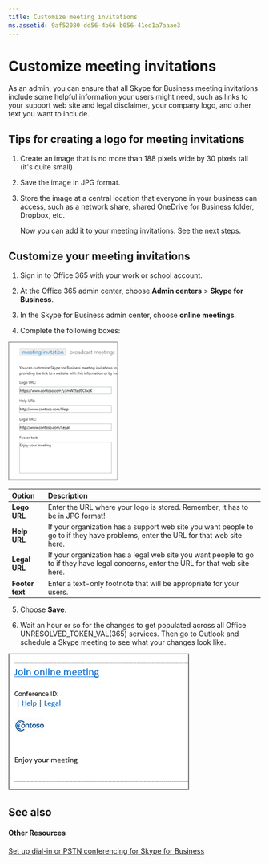 ```yaml
---
title: Customize meeting invitations
ms.assetid: 9af52080-dd56-4b66-b056-41ed1a7aaae3
---
```



# Customize meeting invitations

As an admin, you can ensure that all Skype for Business meeting invitations include some helpful information your users might need, such as links to your support web site and legal disclaimer, your company logo, and other text you want to include. 
  
    
    


## Tips for creating a logo for meeting invitations
<a name="__top"> </a>


1. Create an image that is no more than 188 pixels wide by 30 pixels tall (it's quite small).
    
  
2. Save the image in JPG format.
    
  
3. Store the image at a central location that everyone in your business can access, such as a network share, shared OneDrive for Business folder, Dropbox, etc.
    
    Now you can add it to your meeting invitations. See the next steps.
    
  

## Customize your meeting invitations
<a name="__top"> </a>


1. Sign in to Office 365 with your work or school account.
    
  
2. At the Office 365 admin center, choose **Admin centers** > **Skype for Business**.
    
  
3. In the Skype for Business admin center, choose **online meetings**. 
    
  
4. Complete the following boxes:
    
    
  
    
    
![Here's what it might look like when you complete the form to customize your meeting invitations.](images/b0a7c3c6-0d86-41c6-b116-331143bbe398.png)
  
    
    

  
    
    

  
    
    

    

|**Option**|**Description**|
|:-----|:-----|
|**Logo URL** <br/> |Enter the URL where your logo is stored. Remember, it has to be in JPG format!  <br/> |
|**Help URL** <br/> | If your organization has a support web site you want people to go to if they have problems, enter the URL for that web site here. <br/> |
|**Legal URL** <br/> |If your organization has a legal web site you want people to go to if they have legal concerns, enter the URL for that web site here.  <br/> |
|**Footer text** <br/> |Enter a text-only footnote that will be appropriate for your users.  <br/> |
   
5. Choose **Save**.
    
  
6. Wait an hour or so for the changes to get populated across all Office UNRESOLVED_TOKEN_VAL(365) services. Then go to Outlook and schedule a Skype meeting to see what your changes look like. 
    
    
  
    
    
![Here's what a custom invitation looks like, without the graphic](images/ebb5c03c-c23d-4da7-97f1-9b13e26a6cf8.png)
  
    
    

  
    
    

  
    
    

    
  

## See also
<a name="__top"> </a>


#### Other Resources


  
    
    
 [Set up dial-in or PSTN conferencing for Skype for Business](set-up-dial-in-or-pstn-conferencing-for-skype-for-business.md)
